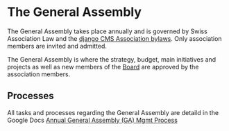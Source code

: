 # The General Assembly

The General Assembly takes place annually and is governed by Swiss Association Law and the [django CMS Association bylaws](https://www.django-cms.org/en/dca-bylaws/). Only association members are invited and admitted.

The General Assembly is where the strategy, budget, main initiatives and projects as well as new members of the [Board](/association/board.md) are approved by the association members.

## Processes

All tasks and processes regarding the General Assembly are detaild in the Google Docs [Annual General Assembly (GA) Mgmt Process](https://docs.google.com/document/d/1Ytg7bGEFGWUkOhnUMrrdznTc10rXesZKSgDRXSR7Vlk/)

